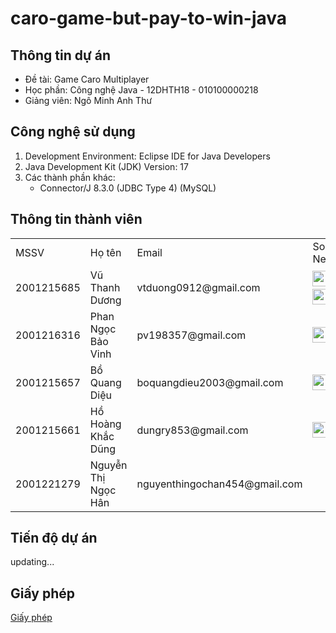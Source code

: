 # caro-game-but-pay-to-win-java

## Thông tin dự án

- Đề tài: Game Caro Multiplayer
- Học phần: Công nghệ Java - 12DHTH18 - 010100000218
- Giảng viên: Ngô Minh Anh Thư

## Công nghệ sử dụng

1. Development Environment: Eclipse IDE for Java Developers
2. Java Development Kit (JDK) Version: 17
3. Các thành phần khác:
    - Connector/J 8.3.0 (JDBC Type 4) (MySQL)

## Thông tin thành viên
<table>
    <tr>
        <td>MSSV</td>
        <td>Họ tên</td>
        <td>Email</td>
        <td>Social Networks</td>
        <td>Vai trò</td>
    </tr>
    <tr>
        <td>2001215685</td>
        <td>Vũ Thanh Dương</td>
        <td>vtduong0912@gmail.com</td>
        <td><a href="https://www.facebook.com/vuthanhdu0ng/"><img src="https://github.com/gauravghongde/social-icons/blob/master/PNG/Color/Facebook.png?raw=true" width="25" height="25"></a>
        <a href="https://steamcommunity.com/profiles/76561199560297622/"><img src="https://github.com/gauravghongde/social-icons/blob/master/PNG/Color/Steam.png?raw=true" width="25" height="25"></a>
        <a href="https://github.com/deethesaint"><img src="https://github.com/gauravghongde/social-icons/blob/master/PNG/Color/Github.png?raw=true" width="25" height="25"></a>
        </td>
        <td>Co-Team Leader</td>
    </tr>
    <tr>
        <td>2001216316</td>
        <td>Phan Ngọc Bảo Vinh</td>
        <td>pv198357@gmail.com</td>
        <td><a href="https://www.facebook.com/barovinh"><img src="https://github.com/gauravghongde/social-icons/blob/master/PNG/Color/Facebook.png?raw=true" width="25" height="25"></a></td>
        <td>Co-Team Leader</td>
    </tr>
    <tr>
        <td>2001215657</td>
        <td>Bồ Quang Diệu</td>
        <td>boquangdieu2003@gmail.com</td>
        <td><a href="https://www.facebook.com/dieu.bo.94"><img src="https://github.com/gauravghongde/social-icons/blob/master/PNG/Color/Facebook.png?raw=true" width="25" height="25"></a></td>
        <td>Member</td>
    </tr>
    <tr>
          <td>2001215661</td>
          <td>Hồ Hoàng Khắc Dũng</td>
          <td>dungry853@gmail.com</td>
          <td><a href="https://www.facebook.com/dungry853"><img src="https://github.com/gauravghongde/social-icons/blob/master/PNG/Color/Facebook.png?raw=true" width="25" height="25"></a></td>
          <td>Member</td>
      </tr>
    <tr>
          <td>2001221279</td>
          <td>Nguyễn Thị Ngọc Hân</td>
          <td>nguyenthingochan454@gmail.com</td>
          <td></td>
          <td>Member</td>
      </tr>
</table>

## Tiến độ dự án

updating...

## Giấy phép

<a href="https://github.com/caro-game-but-pay-to-win-java/caro-game-but-pay-to-win-java?tab=Apache-2.0-1-ov-file">Giấy phép</a>
